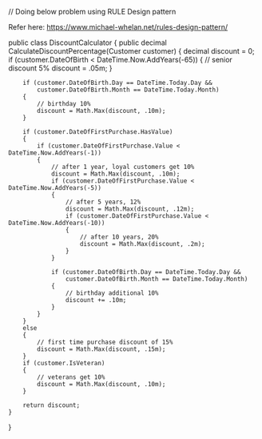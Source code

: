 // Doing below problem using RULE Design pattern

Refer here: https://www.michael-whelan.net/rules-design-pattern/

public class DiscountCalculator
{
public decimal CalculateDiscountPercentage(Customer customer)
{
decimal discount = 0;
if (customer.DateOfBirth < DateTime.Now.AddYears(-65))
{
// senior discount 5%
discount = .05m;
}

        if (customer.DateOfBirth.Day == DateTime.Today.Day &&
            customer.DateOfBirth.Month == DateTime.Today.Month)
        {
            // birthday 10%
            discount = Math.Max(discount, .10m);
        }

        if (customer.DateOfFirstPurchase.HasValue)
        {
            if (customer.DateOfFirstPurchase.Value < DateTime.Now.AddYears(-1))
            {
                // after 1 year, loyal customers get 10%
                discount = Math.Max(discount, .10m);
                if (customer.DateOfFirstPurchase.Value < DateTime.Now.AddYears(-5))
                {
                    // after 5 years, 12%
                    discount = Math.Max(discount, .12m);
                    if (customer.DateOfFirstPurchase.Value < DateTime.Now.AddYears(-10))
                    {
                        // after 10 years, 20%
                        discount = Math.Max(discount, .2m);
                    }
                }

                if (customer.DateOfBirth.Day == DateTime.Today.Day &&
                    customer.DateOfBirth.Month == DateTime.Today.Month)
                {
                    // birthday additional 10%
                    discount += .10m;
                }
            }
        }
        else
        {
            // first time purchase discount of 15%
            discount = Math.Max(discount, .15m);
        }
        if (customer.IsVeteran)
        {
            // veterans get 10%
            discount = Math.Max(discount, .10m);
        }

        return discount;
    }

}
